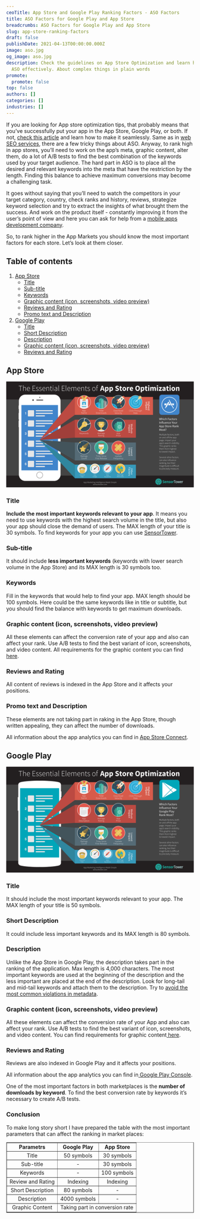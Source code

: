 ```yaml
---
ceoTitle: App Store and Google Play Ranking Factors - ASO Factors
title: ASO Factors for Google Play and App Store
breadcrumbs: ASO Factors for Google Play and App Store
slug: app-store-ranking-factors
draft: false
publishDate: 2021-04-13T00:00:00.000Z
image: aso.jpg
og_image: aso.jpg
description: Check the guidelines on App Store Optimization and learn how to do
  ASO effectively. About complex things in plain words
promote:
  promote: false
top: false
authors: []
categories: []
industries: []
---
```

If you are looking for App store optimization tips, that probably means that you’ve successfully put your app in the App Store, Google Play, or both. If not, <a href="https://anadea.info/blog/how-to-put-your-app-in-the-app-store-or-google-play" target="_blank">check this article</a> and learn how to make it seamlessly. Same as in [web SEO services](https://anadea.info/services/seo-service), there are a few tricky things about ASO. Anyway, to rank high in app stores, you’ll need to work on the app’s meta, graphic content, alter them, do a lot of A/B tests to find the best combination of the keywords used by your target audience. The hard part in ASO is to place all the desired and relevant keywords into the meta that have the restriction by the length. Finding this balance to achieve maximum conversions may become a challenging task.

It goes without saying that you’ll need to watch the competitors in your target category, country, check ranks and history, reviews, strategize keyword selection and try to extract the insights of what brought them the success. And work on the product itself - constantly improving it from the user’s point of view and here you can ask for help from a <a href="https://anadea.info/services/mobile-development" target="_blank">mobile apps development company</a>.

So, to rank higher in the App Markets you should know the most important factors for each store. Let’s look at them closer.


<h2>Table of contents</h2>
<ol>
 <li><a href="#app-store">App Store</a>
  <ul>
   <li><a href="#app-store-title">Title</a></li>
   <li><a href="#app-store-subtitle">Sub-title</a></li>
   <li><a href="#app-store-keywords">Keywords</a></li>
   <li><a href="#app-store-graphic-content">Graphic content (icon, screenshots, video preview)</a></li>
   <li><a href="#app-store-reviews">Reviews and Rating</a></li>
   <li><a href="#app-store-promo-description">Promo text and Description</a></li>
  </ul>
 </li>
 <li><a href="#google_play">Google Play</a>
  <ul>
   <li><a href="#google-play-title">Title</a></li>
   <li><a href="#google-play-short-description">Short Description</a></li>
   <li><a href="#google-play-description">Description</a></li>
   <li><a href="#google-play-graphic-content">Graphic content (icon, screenshots, video preview)</a></li>
   <li><a href="#google-play-reviews">Reviews and Rating</a></li>
  </ul>
 </li>
</ol>

<a name="app-store"></a>
## App Store
<img src="aso_for_app_store.png" alt="Apple App Store Ranking Factors">

<a name="app-store-title"></a>
### Title

**Include the most important keywords relevant to your app**. It means you need to use keywords with the highest search volume in the title, but also your app should close the demand of users. The MAX length of your title is 30 symbols. To find keywords for your app you can use <a href="https://sensortower.com/" rel="nofollow" target="_blank">SensorTower</a>.

<a name="app-store-subtitle"></a>
### Sub-title

It should include **less important keywords** (keywords with lower search volume in the App Store) and its MAX length is 30 symbols too.

<a name="app-store-keywords"></a>
### Keywords

Fill in the keywords that would help to find your app. MAX length should be 100 symbols. Here could be the same keywords like in title or subtitle, but you should find the balance with keywords to get maximum downloads.

<a name="app-store-graphic-content"></a>
### Graphic content (icon, screenshots, video preview)

All these elements can affect the conversion rate of your app and also can affect your rank. Use A/B tests to find the best variant of icon, screenshots, and video content. All requirements for the graphic content you can find <a href="https://help.apple.com/app-store-connect/#/dev910472ff2" rel="nofollow" target="_blank"> here</a>.

<a name="app-store-reviews"></a>
### Reviews and Rating

All content of reviews is indexed in the App Store and it affects your positions.

<a name="app-store-promo-description"></a>
### Promo text and Description

These elements are not taking part in raking in the App Store, though written appealing, they can affect the number of downloads.

All information about the app analytics you can find in <a href="https://developer.apple.com/app-store-connect/" rel="nofollow" target="_blank">App Store Connect</a>.

<a name="google-play"></a>
## Google Play

<img src="aso_for_google_play.png" alt="Google Play Store Ranking Factors">

<a name="google-play-title"></a>
### Title

It should include the most important keywords relevant to your app. The MAX length of your title is 50 symbols.

<a name="google-play-short-description"></a>
### Short Description

It could include less important keywords and its MAX length is 80 symbols.

<a name="google-play-description"></a>
### Description

Unlike the App Store in Google Play, the description takes part in the ranking of the application. Max length is 4,000 characters. The most important keywords are used at the beginning of the description and the less important are placed at the end of the description. Look for long-tail and mid-tail keywords and attach them to the description. Try to <a href="https://support.google.com/googleplay/android-developer/answer/9898842#zippy=" rel="nofollow" target="_blank"> avoid the most common violations in metadata</a>.

<a name="google-play-graphic-content"></a>
### Graphic content (icon, screenshots, video preview)

All these elements can affect the conversion rate of your App and also can affect your rank. Use A/B tests to find the best variant of icon, screenshots, and video content. You can find requirements for graphic content<a href="https://support.google.com/googleplay/android-developer/answer/9866151?hl=en&visit_id=637538219534397564-2880302510&rd=1" rel="nofollow" target="_blank"> here</a>.

<a name="google-play-reviews"></a>
### Reviews and Rating
Reviews are also indexed in Google Play and it affects your positions.

All information about the app analytics you can find in<a href="https://developer.android.com/distribute/console" rel="nofollow" target="_blank"> Google Play Console</a>.

One of the most important factors in both marketplaces is the **number of downloads by keyword**. To find the best conversion rate by keywords it’s necessary to create A/B tests.

### Conclusion
To make long story short I have prepared the table with the most important parameters that can affect the ranking in market places:
<table border="1" width="100%">
<tbody>
<tr>
<td align="center"><b>Parametrs</b></td>
<td align="center"><b>Google Play</b></td>
<td align="center"><b>App Store</b></td>
</tr>
<tr>
<td align="center">Title</td>
<td align="center">50 symbols</td>
<td align="center">30 symbols</td>
</tr>
<tr>
<td align="center">Sub-title</td>
<td align="center">-</td>
<td align="center">30 symbols</td>
</tr>
<tr>
<td align="center">Keywords</td>
<td align="center">-</td>
<td align="center">100 symbols</td>
</tr>
<tr>
<td align="center">Review and Rating</td>
<td align="center">Indexing</td>
<td align="center">Indexing</td>
</tr>
<tr>
<td align="center">Short Description</td>
<td align="center">80 symbols</td>
<td align="center">-</td>
</tr>
<tr>
<td align="center">Description</td>
<td align="center">4000 symbols</td>
<td align="center">-</td>
</tr>
<tr>
<td align="center">Graphic Content</td>
<td rowspan="1" colspan="2" align="center" >Taking part in conversion rate</td>
</tr>
</tbody>
</table>
